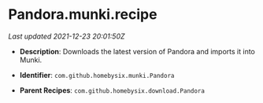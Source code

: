 # Pandora.munki.recipe

_Last updated 2021-12-23 20:01:50Z_

- **Description**: Downloads the latest version of Pandora and imports it into Munki.

- **Identifier**: `com.github.homebysix.munki.Pandora`

- **Parent Recipes**: `com.github.homebysix.download.Pandora`
